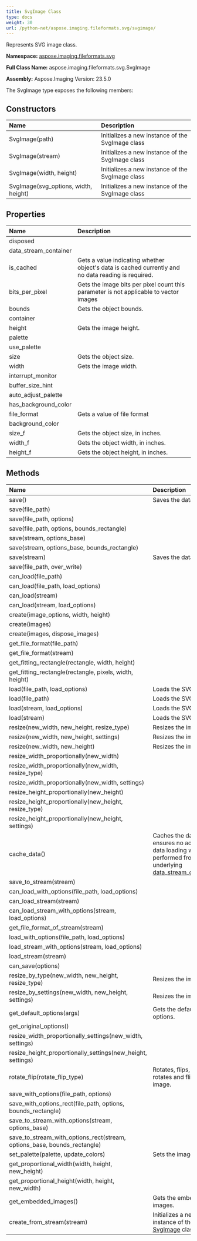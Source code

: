 ```yaml
---
title: SvgImage Class
type: docs
weight: 30
url: /python-net/aspose.imaging.fileformats.svg/svgimage/
---
```


Represents SVG image class.

**Namespace:** [aspose.imaging.fileformats.svg](/imaging/python-net/aspose.imaging.fileformats.svg/)

**Full Class Name:** aspose.imaging.fileformats.svg.SvgImage

**Assembly:**  Aspose.Imaging Version: 23.5.0

The SvgImage type exposes the following members:
## **Constructors**
|**Name**|**Description**|
| :- | :- |
|SvgImage(path)|Initializes a new instance of the SvgImage class|
|SvgImage(stream)|Initializes a new instance of the SvgImage class|
|SvgImage(width, height)|Initializes a new instance of the SvgImage class|
|SvgImage(svg_options, width, height)|Initializes a new instance of the SvgImage class|
## **Properties**
|**Name**|**Description**|
| :- | :- |
|disposed|  |
|data_stream_container|  |
|is_cached|Gets a value indicating whether object's data is cached currently and no data reading is required.|
|bits_per_pixel|Gets the image bits per pixel count this parameter is not applicable to vector images|
|bounds|Gets the object bounds.|
|container|  |
|height|Gets the image height.|
|palette|  |
|use_palette|  |
|size|Gets the object size.|
|width|Gets the image width.|
|interrupt_monitor|  |
|buffer_size_hint|  |
|auto_adjust_palette|  |
|has_background_color|  |
|file_format|Gets a value of file format|
|background_color|  |
|size_f|Gets the object size, in inches.|
|width_f|Gets the object width, in inches.|
|height_f|Gets the object height, in inches.|
## **Methods**
|**Name**|**Description**|
| :- | :- |
|save()|Saves the data.|
|save(file_path)|  |
|save(file_path, options)|  |
|save(file_path, options, bounds_rectangle)|  |
|save(stream, options_base)|  |
|save(stream, options_base, bounds_rectangle)|  |
|save(stream)|Saves the data.|
|save(file_path, over_write)|  |
|can_load(file_path)|  |
|can_load(file_path, load_options)|  |
|can_load(stream)|  |
|can_load(stream, load_options)|  |
|create(image_options, width, height)|  |
|create(images)|  |
|create(images, dispose_images)|  |
|get_file_format(file_path)|  |
|get_file_format(stream)|  |
|get_fitting_rectangle(rectangle, width, height)|  |
|get_fitting_rectangle(rectangle, pixels, width, height)|  |
|load(file_path, load_options)|Loads the SVG section.|
|load(file_path)|Loads the SVG section.|
|load(stream, load_options)|Loads the SVG section.|
|load(stream)|Loads the SVG section.|
|resize(new_width, new_height, resize_type)|Resizes the image.|
|resize(new_width, new_height, settings)|Resizes the image.|
|resize(new_width, new_height)|Resizes the image.|
|resize_width_proportionally(new_width)|  |
|resize_width_proportionally(new_width, resize_type)|  |
|resize_width_proportionally(new_width, settings)|  |
|resize_height_proportionally(new_height)|  |
|resize_height_proportionally(new_height, resize_type)|  |
|resize_height_proportionally(new_height, settings)|  |
|cache_data()|Caches the data and ensures no additional data loading will be performed from the underlying [data_stream_container](/imaging/python-net/aspose.imaging/datastreamsupporter/).|
|save_to_stream(stream)|  |
|can_load_with_options(file_path, load_options)|  |
|can_load_stream(stream)|  |
|can_load_stream_with_options(stream, load_options)|  |
|get_file_format_of_stream(stream)|  |
|load_with_options(file_path, load_options)|  |
|load_stream_with_options(stream, load_options)|  |
|load_stream(stream)|  |
|can_save(options)|  |
|resize_by_type(new_width, new_height, resize_type)|Resizes the image.|
|resize_by_settings(new_width, new_height, settings)|Resizes the image.|
|get_default_options(args)|Gets the default options.|
|get_original_options()|  |
|resize_width_proportionally_settings(new_width, settings)|  |
|resize_height_proportionally_settings(new_height, settings)|  |
|rotate_flip(rotate_flip_type)|Rotates, flips, or rotates and flips the image.|
|save_with_options(file_path, options)|  |
|save_with_options_rect(file_path, options, bounds_rectangle)|  |
|save_to_stream_with_options(stream, options_base)|  |
|save_to_stream_with_options_rect(stream, options_base, bounds_rectangle)|  |
|set_palette(palette, update_colors)|Sets the image palette.|
|get_proportional_width(width, height, new_height)|  |
|get_proportional_height(width, height, new_width)|  |
|get_embedded_images()|Gets the embedded images.|
|create_from_stream(stream)|Initializes a new instance of the [SvgImage](/imaging/python-net/aspose.imaging.fileformats.svg/svgimage/) class.|

